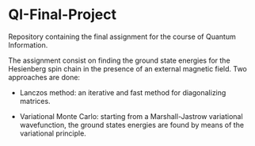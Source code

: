 # QI-Final-Project
Repository containing the final assignment for the course of Quantum Information. 

The assignment consist on finding the ground state energies for the Hesienberg spin chain in the presence of an external magnetic field. 
Two approaches are done:

- Lanczos method: an iterative and fast method for diagonalizing matrices.

- Variational Monte Carlo: starting from a Marshall-Jastrow variational wavefunction, the ground states energies are found by means of the variational principle.